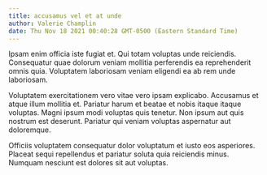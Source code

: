 ```yaml
---
title: accusamus vel et at unde
author: Valerie Champlin
date: Thu Nov 18 2021 00:40:28 GMT-0500 (Eastern Standard Time)
---
```

Ipsam enim officia iste fugiat et. Qui totam voluptas unde reiciendis. Consequatur quae dolorum veniam mollitia perferendis ea reprehenderit omnis quia. Voluptatem laboriosam veniam eligendi ea ab rem unde laboriosam.

 Voluptatem exercitationem vero vitae vero ipsam explicabo. Accusamus et atque illum mollitia et. Pariatur harum et beatae et nobis itaque itaque voluptas. Magni ipsum modi voluptas quis tenetur. Non ipsum aut quis nostrum est deserunt. Pariatur qui veniam voluptas aspernatur aut doloremque.

 Officiis voluptatem consequatur dolor voluptatum et iusto eos asperiores. Placeat sequi repellendus et pariatur soluta quia reiciendis minus. Numquam nesciunt est dolores sit aut voluptas.